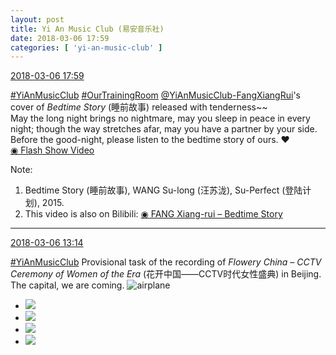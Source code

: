 ```yaml
---
layout: post
title: Yi An Music Club (易安音乐社)
date: 2018-03-06 17:59
categories: [ 'yi-an-music-club' ]
---
```


<div class="weibo-info">
  <a href="https://weibo.com/6094546964/G68GjsecK">2018-03-06 17:59</a>
</div>

[#YiAnMusicClub](https://weibo.com/p/100808beae2e3e05b17b64f63ebedca39f19b2/super_index) [#OurTrainingRoom](https://weibo.com/p/100808980da3b9682ac1e47ba4bdf6540b7a03) [@YiAnMusicClub-FangXiangRui](https://weibo.com/u/6117583008)'s cover of *Bedtime Story* (睡前故事) released with tenderness~~  
May the long night brings no nightmare, may you sleep in peace in every night; though the way stretches afar, may you have a partner by your side. Before the good-night, please listen to the bedtime story of ours. :heart:  
[◉ Flash Show Video](http://www.miaopai.com/show/zU3GtrZAQ8Tz2dvcASZdt6ORxtOimPdQ0Lj9hw__.htm)

<!-- more -->

Note:
1. Bedtime Story (睡前故事), WANG Su-long (汪苏泷), Su-Perfect (登陆计划), 2015.
1. This video is also on Bilibili: [◉ FANG Xiang-rui – Bedtime Story](https://www.bilibili.com/video/av20433947/)

---

<div class="weibo-info">
  <a href="https://weibo.com/6094546964/G66OBfBYa">2018-03-06 13:14</a>
</div>

[#YiAnMusicClub](https://weibo.com/p/100808beae2e3e05b17b64f63ebedca39f19b2/super_index) Provisional task of the recording of *Flowery China – CCTV Ceremony of Women of the Era* (花开中国——CCTV时代女性盛典) in Beijing. The capital, we are coming. ![airplane](https://img.t.sinajs.cn/t4/appstyle/expression/ext/normal/6d/travel_org.gif)

<!-- more -->

<ul class="weibo-pic-list-2">
  <li class="weibo-pic">
    <a href="https://wx1.sinaimg.cn/mw690/006Es64Aly1fp30q4b7k4j31st2p8qv7.jpg"><img src="https://wx1.sinaimg.cn/thumb150/006Es64Aly1fp30q4b7k4j31st2p8qv7.jpg"/></a>
  </li>
  <li class="weibo-pic">
    <a href="https://wx4.sinaimg.cn/mw690/006Es64Aly1fp30q612xij31st2p8e82.jpg"><img src="https://wx4.sinaimg.cn/thumb150/006Es64Aly1fp30q612xij31st2p8e82.jpg"/></a>
  </li>
  <li class="weibo-pic">
    <a href="https://wx2.sinaimg.cn/mw690/006Es64Aly1fp30tj0u13j31su2p84qs.jpg"><img src="https://wx2.sinaimg.cn/thumb150/006Es64Aly1fp30tj0u13j31su2p84qs.jpg"/></a>
  </li>
  <li class="weibo-pic">
    <a href="https://wx4.sinaimg.cn/mw690/006Es64Aly1fp30q8qlf2j31st2p8b2b.jpg"><img src="https://wx4.sinaimg.cn/thumb150/006Es64Aly1fp30q8qlf2j31st2p8b2b.jpg"/></a>
  </li>
</ul>
